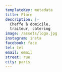 ```yaml
---
templateKey: metadata
title: Flore
description: |-
  Cheffe à domicile,
  traiteur, catering
image: /assets/logo.jpg
instagram: insta
facebook: face
tel: tel
email: email
street: rue
city: paris
---
```


